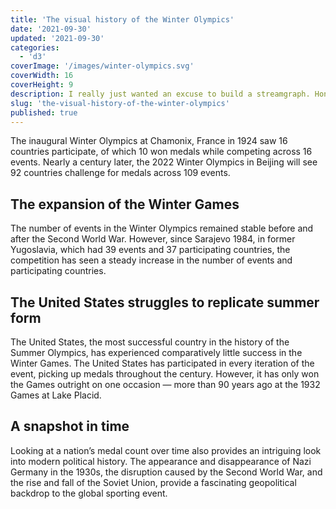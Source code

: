 ```yaml
---
title: 'The visual history of the Winter Olympics'
date: '2021-09-30'
updated: '2021-09-30'
categories:
  - 'd3'
coverImage: '/images/winter-olympics.svg'
coverWidth: 16
coverHeight: 9
description: I really just wanted an excuse to build a streamgraph. Honest.
slug: 'the-visual-history-of-the-winter-olympics'
published: true
---
```


<script>
    import Streamgraph  from '$lib/components/charts/winter-olympics/Streamgraph.svelte'
</script>

The inaugural Winter Olympics at Chamonix, France in 1924 saw 16 countries participate, of which 10 won medals while competing across 16 events. Nearly a century later, the 2022 Winter Olympics in Beijing will see 92 countries challenge for medals across 109 events.

<Streamgraph />

## The expansion of the Winter Games

The number of events in the Winter Olympics remained stable before and after the Second World War. However, since Sarajevo 1984, in former Yugoslavia, which had 39 events and 37 participating countries, the competition has seen a steady increase in the number of events and participating countries.

## The United States struggles to replicate summer form

The United States, the most successful country in the history of the Summer Olympics, has experienced comparatively little success in the Winter Games. The United States has participated in every iteration of the event, picking up medals throughout the century. However, it has only won the Games outright on one occasion — more than 90 years ago at the 1932 Games at Lake Placid.

## A snapshot in time

Looking at a nation’s medal count over time also provides an intriguing look into modern political history. The appearance and disappearance of Nazi Germany in the 1930s, the disruption caused by the Second World War, and the rise and fall of the Soviet Union, provide a fascinating geopolitical backdrop to the global sporting event.

